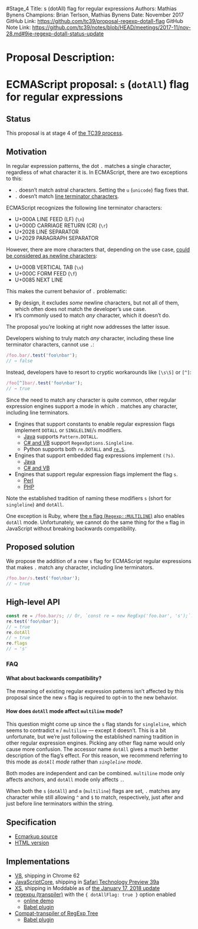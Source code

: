 #Stage_4
Title: s (dotAll) flag for regular expressions
Authors: Mathias Bynens
Champions: Brian Terlson, Mathias Bynens
Date: November 2017
GitHub Link: https://github.com/tc39/proposal-regexp-dotall-flag
GitHub Note Link: https://github.com/tc39/notes/blob/HEAD/meetings/2017-11/nov-28.md#9ie-regexp-dotall-status-update

# Proposal Description:
# ECMAScript proposal: `s` (`dotAll`) flag for regular expressions

## Status

This proposal is at stage 4 of [the TC39 process](https://tc39.github.io/process-document/).

## Motivation

In regular expression patterns, the dot `.` matches a single character, regardless of what character it is. In ECMAScript, there are two exceptions to this:

* `.` doesn’t match astral characters. Setting the `u` (`unicode`) flag fixes that.
* `.` doesn’t match [line terminator characters](https://tc39.github.io/ecma262/#prod-LineTerminator).

ECMAScript recognizes the following line terminator characters:

* U+000A LINE FEED (LF) (`\n`)
* U+000D CARRIAGE RETURN (CR) (`\r`)
* U+2028 LINE SEPARATOR
* U+2029 PARAGRAPH SEPARATOR

However, there are more characters that, depending on the use case, [could be considered as newline characters](https://www.unicode.org/reports/tr14/):

* U+000B VERTICAL TAB (`\v`)
* U+000C FORM FEED (`\f`)
* U+0085 NEXT LINE

This makes the current behavior of `.` problematic:

* By design, it excludes _some_ newline characters, but not all of them, which often does not match the developer’s use case.
* It’s commonly used to match _any_ character, which it doesn’t do.

The proposal you’re looking at right now addresses the latter issue.

Developers wishing to truly match *any* character, including these line terminator characters, cannot use `.`:

```js
/foo.bar/.test('foo\nbar');
// → false
```

Instead, developers have to resort to cryptic workarounds like `[\s\S]` or `[^]`:

```js
/foo[^]bar/.test('foo\nbar');
// → true
```

Since the need to match any character is quite common, other regular expression engines support a mode in which `.` matches any character, including line terminators.

* Engines that support constants to enable regular expression flags implement `DOTALL` or `SINGLELINE`/`s` modifiers.
    * [Java](https://docs.oracle.com/javase/7/docs/api/java/util/regex/Pattern.html#DOTALL) supports `Pattern.DOTALL`.
    * [C# and VB](https://msdn.microsoft.com/en-us/library/system.text.regularexpressions.regexoptions.aspx) support `RegexOptions.Singleline`.
    * Python supports both `re.DOTALL` and [`re.S`](https://docs.python.org/2/library/re.html#re.S).
* Engines that support embedded flag expressions implement `(?s)`.
    * [Java](https://docs.oracle.com/javase/7/docs/api/java/util/regex/Pattern.html#DOTALL)
    * [C# and VB](https://docs.microsoft.com/en-us/dotnet/standard/base-types/regular-expression-options)
* Engines that support regular expression flags implement the flag `s`.
    * [Perl](https://perldoc.perl.org/perlre.html#*s*)
    * [PHP](https://secure.php.net/manual/en/reference.pcre.pattern.modifiers.php#s)

Note the established tradition of naming these modifiers `s` (short for `singleline`) and `dotAll`.

One exception is Ruby, where [the `m` flag (`Regexp::MULTILINE`)](https://ruby-doc.org/core-2.3.3/Regexp.html#method-i-options) also enables `dotAll` mode. Unfortunately, we cannot do the same thing for the `m` flag in JavaScript without breaking backwards compatibility.

## Proposed solution

We propose the addition of a new `s` flag for ECMAScript regular expressions that makes `.` match any character, including line terminators.

```js
/foo.bar/s.test('foo\nbar');
// → true
```

## High-level API

```js
const re = /foo.bar/s; // Or, `const re = new RegExp('foo.bar', 's');`.
re.test('foo\nbar');
// → true
re.dotAll
// → true
re.flags
// → 's'
```

### FAQ

#### What about backwards compatibility?

The meaning of existing regular expression patterns isn’t affected by this proposal since the new `s` flag is required to opt-in to the new behavior.

#### How does `dotAll` mode affect `multiline` mode?

This question might come up since the `s` flag stands for `singleline`, which seems to contradict `m` / `multiline` — except it doesn’t. This is a bit unfortunate, but we’re just following the established naming tradition in other regular expression engines. Picking any other flag name would only cause more confusion. The accessor name `dotAll` gives a much better description of the flag’s effect. For this reason, we recommend referring to this mode as _`dotAll` mode_ rather than _`singleline` mode_.

Both modes are independent and can be combined. `multiline` mode only affects anchors, and `dotAll` mode only affects `.`.

When both the `s` (`dotAll`) and `m` (`multiline`) flags are set, `.` matches any character while still allowing `^` and `$` to match, respectively, just after and just before line terminators within the string.

## Specification

* [Ecmarkup source](https://github.com/tc39/proposal-regexp-dotall-flag/blob/master/spec.html)
* [HTML version](https://tc39.github.io/proposal-regexp-dotall-flag/)

## Implementations

* [V8](https://bugs.chromium.org/p/v8/issues/detail?id=6172), shipping in Chrome 62
* [JavaScriptCore](https://bugs.webkit.org/show_bug.cgi?id=172634), shipping in [Safari Technology Preview 39a](https://developer.apple.com/safari/technology-preview/release-notes/)
* [XS](https://github.com/Moddable-OpenSource/moddable/blob/public/xs/sources/xsre.c), shipping in Moddable as of [the January 17, 2018 update](http://blog.moddable.tech/blog/january-17-2017-big-update-to-moddable-sdk/)
* [regexpu (transpiler)](https://github.com/mathiasbynens/regexpu) with the `{ dotAllFlag: true }` option enabled
    * [online demo](https://mothereff.in/regexpu#input=const+regex+%3D+/foo.bar/s%3B%0Aconsole.log%28%0A++regex.test%28%27foo%5Cnbar%27%29%0A%29%3B%0A//+%E2%86%92+true&dotAllFlag=1)
    * [Babel plugin](https://github.com/mathiasbynens/babel-plugin-transform-dotall-regex)
* [Compat-transpiler of RegExp Tree](https://github.com/dmitrysoshnikov/regexp-tree#using-compat-transpiler-api)
    * [Babel plugin](https://github.com/dmitrysoshnikov/babel-plugin-transform-modern-regexp)
